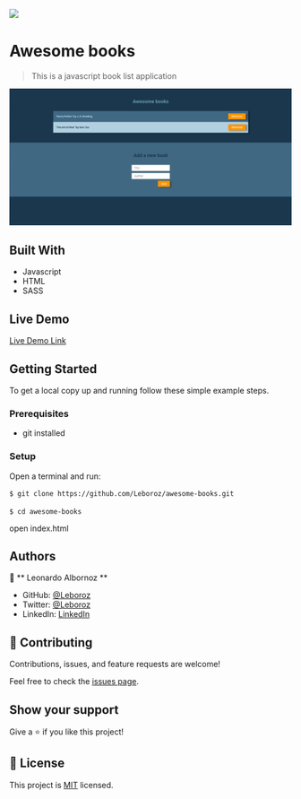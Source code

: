 ![](https://img.shields.io/badge/Microverse-blueviolet)

# Awesome books

> This is a javascript book list application

![screenshot](./app-screenshot.png)

## Built With

- Javascript
- HTML
- SASS

## Live Demo

[Live Demo Link](https://leboroz.github.io/awesome-books/)

## Getting Started


To get a local copy up and running follow these simple example steps.

### Prerequisites
- git installed
### Setup
Open a terminal and run:
```
$ git clone https://github.com/Leboroz/awesome-books.git

$ cd awesome-books
```
open index.html

## Authors

👤 ** Leonardo Albornoz **

- GitHub: [@Leboroz](https://github.com/leboroz)
- Twitter: [@Leboroz](https://twitter.com/leboroz)
- LinkedIn: [LinkedIn](https://www.linkedin.com/in/leonardo-albornoz-216784198/)

## 🤝 Contributing

Contributions, issues, and feature requests are welcome!

Feel free to check the [issues page](https://github.com/Leboroz/awesome-books/issues).

## Show your support

Give a ⭐️ if you like this project!

## 📝 License

This project is [MIT](./MIT.md) licensed.
